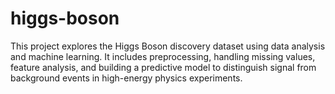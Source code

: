 # higgs-boson
This project explores the Higgs Boson discovery dataset using data analysis and machine learning. It includes preprocessing, handling missing values, feature analysis, and building a predictive model to distinguish signal from background events in high-energy physics experiments.
